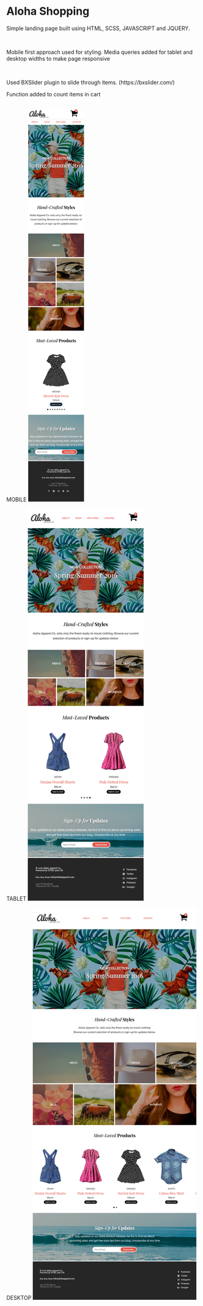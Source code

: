 <h1> Aloha Shopping </h1>
<p> Simple landing page built using HTML, SCSS, JAVASCRIPT and JQUERY.</p> 
<br>
<p> Mobile first approach used for styling. Media queries added for tablet and desktop widths to make page responsive</p>
<br>
<p>Used BXSlider plugin to slide through items. (https://bxslider.com/) </p>
<p> Function added to count items in cart </p>
<br>

<div class="flex">
MOBILE
<img src="./build/assets/aloha-mobile1.png">

TABLET
<img src="./build/assets/aloha-tablet1.png">

</div>

DESKTOP
<img src="./build/assets/aloha-desktop1.png">


